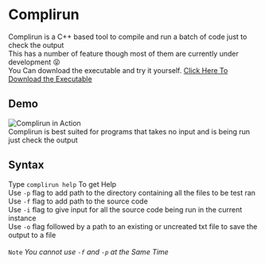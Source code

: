 # Complirun
Complirun is a C++ based tool to compile and run a batch of code just to check the output<br>
This has a number of feature though most of them are currently under development :stuck_out_tongue_closed_eyes:<br>
You Can download the executable and try it yourself. [Click Here To Download the Executable](https://github.com/MartyMiniac/Complirun/raw/master/Release/complirun.exe "Download Complirun.exe")

## Demo
![Complirun in Action](https://s8.gifyu.com/images/complirun-test-run.gif)<br>
Complirun is best suited for programs that takes no input and is being run just check the output<br>

## Syntax
Type `complirun help` To get Help<br>
Use `-p` flag to add path to the directory containing all the files to be test ran<br>
Use `-f` flag to add path to the source code<br>
Use `-i` flag to give input for all the source code being run in the current instance<br>
Use `-o` flag followed by a path to an existing or uncreated txt file to save the output to a file<br>
<br>
`Note` _You cannot use `-f` and `-p` at the Same Time_<br> 